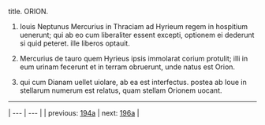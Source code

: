 title. ORION.



1. Iouis Neptunus Mercurius in Thraciam ad Hyrieum regem in hospitium uenerunt; qui ab eo cum liberaliter essent excepti, optionem ei dederunt si quid peteret. ille liberos optauit.



2. Mercurius de tauro quem Hyrieus ipsis immolarat corium protulit; illi in eum urinam fecerunt et in terram obruerunt, unde natus est Orion.



3. qui cum Dianam uellet uiolare, ab ea est interfectus. postea ab Ioue in stellarum numerum est relatus, quam stellam Orionem uocant.



---

| --- | --- |
| previous: [194a](../194a/) | next: [196a](../196a/) |